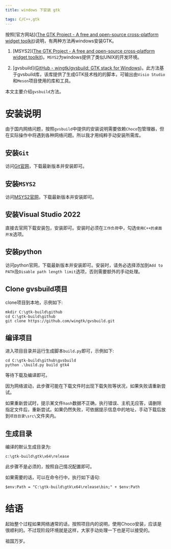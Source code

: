 ```yaml
---
title: windows 下安装 gtk

tags: C/C++,gtk
---
```


按照[官方网站]([The GTK Project - A free and open-source cross-platform widget toolkit](https://www.gtk.org/docs/installations/windows/))说明，有两种方法再windows安装GTK。

1. [MSYS2]([The GTK Project - A free and open-source cross-platform widget toolkit](https://www.gtk.org/docs/installations/windows/#using-gtk-from-msys2-packages))。`MSYS2`为windows提供了类似UNIX的开发环境。

2. [gvsbuild]([GitHub - wingtk/gvsbuild: GTK stack for Windows](https://github.com/wingtk/gvsbuild))。此方法基于gvsbuild库，该库提供了生成GTK技术栈的的脚本，可输出由`Visio Studio`和`Meson`项目使用的库和工具。

本文主要介绍`gvsbuild`方法。

# 安装说明

由于国内网络问题，按照`gvsbuild`中提供的安装说明需要依赖`Choco`包管理器，但在实际操作中将遇到各种网络问题。所以我才用纯粹手动安装所需库。

## 安装`Git`

访问[Git官网](https://git-scm.com/)，下载最新版本并安装即可。

## 安装`MSYS2`

访问[MSYS2官网]([MSYS2](https://www.msys2.org/))，下载最新版本并安装即可。

## 安装Visual Studio 2022

直接去官网下载安装包，安装即可。安装时必须在`工作负荷`中，勾选`使用C++的桌面开发`选项。

## 安装python

访问python官网，下载最新版本并安装即可。安装时，请务必选择添加到`Add to PATH`及`Disable path length limit`选项，否则需要额外的手动处理。

## Clone gvsbuild项目

clone项目到本地，示例如下:

```shell
mkdir C:\gtk-build\github
cd C:\gtk-build\github
git clone https://github.com/wingtk/gvsbuild.git
```

## 编译项目

进入项目目录并运行生成脚本`build.py`即可，示例如下:

```shell
cd C:\gtk-build\github\gvsbuild
python .\build.py build gtk4
```

等待下载及编译即可。 

因为网络波动，此步骤可能在下载文件时出现下载失败等状况，如果失败请重新尝试。

如果重新尝试时，提示某文件`hash`数据不正确，执行错误、主机无应答，请删除指定文件后，重新尝试。如果仍然失败，可依据提示信息中的地址，手动下载后放到`项目目录\src\`文件夹内。

## 生成目录

编译的默认生成目录为:

```shell
c:\gtk-build\gtk\x64\release
```

此步骤不是必须的，按照自己情况配置即可。

如果需要的话，可以在命令行中，执行如下语句:

```shell
$env:Path = "C:\gtk-build\gtk\x64\release\bin;" + $env:Path
```

# 结语

起始整个过程如果网络通常的话，按照项目内的说明，使用Choco安装，应该是很顺利的。不过现阶段环境就是这样，大家手动处理一下也是可以接受的。

祖国万岁。
